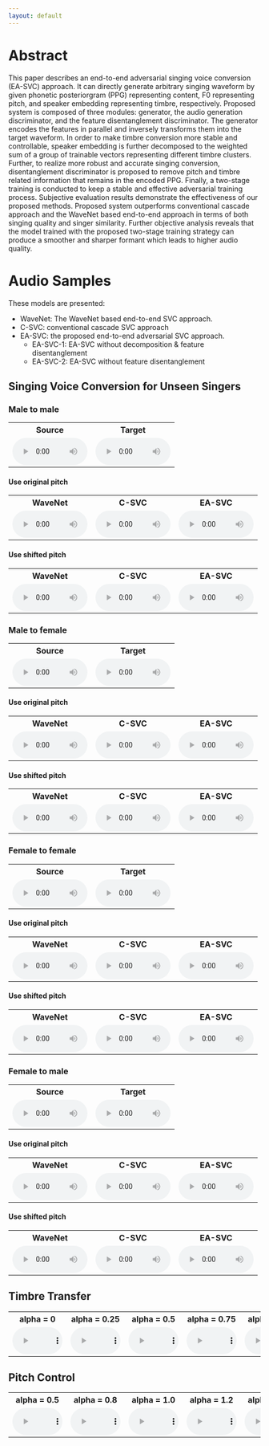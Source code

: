 ```yaml
---
layout: default
---
```


# Abstract
This paper describes an end-to-end adversarial singing voice conversion (EA-SVC) approach. It can directly generate arbitrary singing waveform by given phonetic posteriorgram (PPG) representing content, F0 representing pitch, and speaker embedding representing timbre, respectively. Proposed system is composed of three modules: generator, the audio generation discriminator, and the feature disentanglement discriminator. The generator encodes the features in parallel and inversely transforms them into the target waveform. In order to make timbre conversion more stable and controllable, speaker embedding is further decomposed to the weighted sum of a group of trainable vectors representing different timbre clusters. Further, to realize more robust and accurate singing conversion, disentanglement discriminator is proposed to remove pitch and timbre related information that remains in the encoded PPG. Finally, a two-stage training is conducted to keep a stable and effective adversarial training process. Subjective evaluation results demonstrate the effectiveness of our proposed methods. Proposed system outperforms conventional cascade approach and the WaveNet based end-to-end approach in terms of both singing quality and singer similarity. Further objective analysis reveals that the model trained with the proposed two-stage training strategy can produce a smoother and sharper formant which leads to higher audio quality. 

# Audio Samples

These models are presented:
- WaveNet: The WaveNet based end-to-end SVC approach.
- C-SVC: conventional cascade SVC approach
- EA-SVC: the proposed end-to-end adversarial SVC approach.
    - EA-SVC-1: EA-SVC without decomposition & feature disentanglement
    - EA-SVC-2: EA-SVC without feature disentanglement

## Singing Voice Conversion for Unseen Singers

### Male to male

<table align="center">
    <tr><th>Source</th><th>Target</th></tr>
    <tr>
        <td><audio controls style="width: 150px;"><source src="sample/source/jmlongspk001312-jmlongsong001312-0.wav"></audio></td>
        <td><audio controls style="width: 150px;"><source src="sample/target/125835260_120691_3.wav"></audio></td>
    </tr>
</table>

#### Use original pitch

<table align="center">
    <tr><th>WaveNet</th><th>C-SVC</th><th>EA-SVC</th></tr>
    <tr>
        <td><audio controls style="width: 150px;"><source src="sample/wavenet/jmlongspk001312-jmlongsong001312-0_0_125835260_120691_3.wav"></audio></td>
        <td><audio controls style="width: 150px;"><source src="sample/c-svc/jmlongspk001312-jmlongsong001312-0_0_125835260_120691_3.wav"></audio></td>
        <td><audio controls style="width: 150px;"><source src="sample/ea-svc/jmlongspk001312-jmlongsong001312-0_0_125835260_120691_3.wav"></audio></td>
    </tr>
</table>

#### Use shifted pitch

<table align="center">
    <tr><th>WaveNet</th><th>C-SVC</th><th>EA-SVC</th></tr>
    <tr>
        <td><audio controls style="width: 150px;"><source src="sample/wavenet/jmlongspk001312-jmlongsong001312-0_1_125835260_120691_3.wav"></audio></td>
        <td><audio controls style="width: 150px;"><source src="sample/c-svc/jmlongspk001312-jmlongsong001312-0_1_125835260_120691_3.wav"></audio></td>
        <td><audio controls style="width: 150px;"><source src="sample/ea-svc/jmlongspk001312-jmlongsong001312-0_1_125835260_120691_3.wav"></audio></td>
    </tr>
</table>

### Male to female

<table align="center">
    <tr><th>Source</th><th>Target</th></tr>
    <tr>
        <td><audio controls style="width: 150px;"><source src="sample/source/jmlongspk000501-jmlongsong000501-0.wav"></audio></td>
        <td><audio controls style="width: 150px;"><source src="sample/target/220313220_2457204_3.wav"></audio></td>
    </tr>
</table>

#### Use original pitch

<table align="center">
    <tr><th>WaveNet</th><th>C-SVC</th><th>EA-SVC</th></tr>
    <tr>
        <td><audio controls style="width: 150px;"><source src="sample/wavenet/jmlongspk000501-jmlongsong000501-0_0_220313220_2457204_3.wav"></audio></td>
        <td><audio controls style="width: 150px;"><source src="sample/c-svc/jmlongspk000501-jmlongsong000501-0_0_220313220_2457204_3.wav"></audio></td>
        <td><audio controls style="width: 150px;"><source src="sample/ea-svc/jmlongspk000501-jmlongsong000501-0_0_220313220_2457204_3.wav"></audio></td>
    </tr>
</table>

#### Use shifted pitch

<table align="center">
    <tr><th>WaveNet</th><th>C-SVC</th><th>EA-SVC</th></tr>
    <tr>
        <td><audio controls style="width: 150px;"><source src="sample/wavenet/jmlongspk000501-jmlongsong000501-0_1_220313220_2457204_3.wav"></audio></td>
        <td><audio controls style="width: 150px;"><source src="sample/c-svc/jmlongspk000501-jmlongsong000501-0_1_220313220_2457204_3.wav"></audio></td>
        <td><audio controls style="width: 150px;"><source src="sample/ea-svc/jmlongspk000501-jmlongsong000501-0_1_220313220_2457204_3.wav"></audio></td>
    </tr>
</table>

### Female to female

<table align="center">
    <tr><th>Source</th><th>Target</th></tr>
    <tr>
        <td><audio controls style="width: 150px;"><source src="sample/source/jmlongspk000002-jmlongsong000002-0.wav"></audio></td>
        <td><audio controls style="width: 150px;"><source src="sample/target/107780550_4460473_3.wav"></audio></td>
    </tr>
</table>

#### Use original pitch

<table align="center">
    <tr><th>WaveNet</th><th>C-SVC</th><th>EA-SVC</th></tr>
    <tr>
        <td><audio controls style="width: 150px;"><source src="sample/wavenet/jmlongspk000002-jmlongsong000002-0_0_107780550_4460473_3.wav"></audio></td>
        <td><audio controls style="width: 150px;"><source src="sample/c-svc/jmlongspk000002-jmlongsong000002-0_0_107780550_4460473_3.wav"></audio></td>
        <td><audio controls style="width: 150px;"><source src="sample/ea-svc/jmlongspk000002-jmlongsong000002-0_0_107780550_4460473_3.wav"></audio></td>
    </tr>
</table>

#### Use shifted pitch

<table align="center">
    <tr><th>WaveNet</th><th>C-SVC</th><th>EA-SVC</th></tr>
    <tr>
        <td><audio controls style="width: 150px;"><source src="sample/wavenet/jmlongspk000002-jmlongsong000002-0_1_107780550_4460473_3.wav"></audio></td>
        <td><audio controls style="width: 150px;"><source src="sample/c-svc/jmlongspk000002-jmlongsong000002-0_1_107780550_4460473_3.wav"></audio></td>
        <td><audio controls style="width: 150px;"><source src="sample/ea-svc/jmlongspk000002-jmlongsong000002-0_1_107780550_4460473_3.wav"></audio></td>
    </tr>
</table>

### Female to male

<table align="center">
    <tr><th>Source</th><th>Target</th></tr>
    <tr>
        <td><audio controls style="width: 150px;"><source src="sample/source/jmlongspk001419-jmlongsong001419-0.wav"></audio></td>
        <td><audio controls style="width: 150px;"><source src="sample/target/177857410_316_0.wav"></audio></td>
    </tr>
</table>

#### Use original pitch

<table align="center">
    <tr><th>WaveNet</th><th>C-SVC</th><th>EA-SVC</th></tr>
    <tr>
        <td><audio controls style="width: 150px;"><source src="sample/wavenet/jmlongspk001419-jmlongsong001419-0_0_177857410_316_0.wav"></audio></td>
        <td><audio controls style="width: 150px;"><source src="sample/c-svc/jmlongspk001419-jmlongsong001419-0_0_177857410_316_0.wav"></audio></td>
        <td><audio controls style="width: 150px;"><source src="sample/ea-svc/jmlongspk001419-jmlongsong001419-0_0_177857410_316_0.wav"></audio></td>
    </tr>
</table>

#### Use shifted pitch

<table align="center">
    <tr><th>WaveNet</th><th>C-SVC</th><th>EA-SVC</th></tr>
    <tr>
        <td><audio controls style="width: 150px;"><source src="sample/wavenet/jmlongspk001419-jmlongsong001419-0_1_177857410_316_0.wav"></audio></td>
        <td><audio controls style="width: 150px;"><source src="sample/c-svc/jmlongspk001419-jmlongsong001419-0_1_177857410_316_0.wav"></audio></td>
        <td><audio controls style="width: 150px;"><source src="sample/ea-svc/jmlongspk001419-jmlongsong001419-0_1_177857410_316_0.wav"></audio></td>
    </tr>
</table>

## Timbre Transfer

<table align="center">
    <tr><th>alpha = 0</th><th>alpha = 0.25</th><th>alpha = 0.5</th><th>alpha = 0.75</th><th>alpha = 1.0</th></tr>
    <tr>
        <td><audio controls style="width: 100px;"><source src="sample/timbre/000.wav"></audio></td>
        <td><audio controls style="width: 100px;"><source src="sample/timbre/025.wav"></audio></td>
        <td><audio controls style="width: 100px;"><source src="sample/timbre/050.wav"></audio></td>
        <td><audio controls style="width: 100px;"><source src="sample/timbre/075.wav"></audio></td>
        <td><audio controls style="width: 100px;"><source src="sample/timbre/100.wav"></audio></td>
    </tr>
</table>

## Pitch Control

<table align="center">
    <tr><th>alpha = 0.5</th><th>alpha = 0.8</th><th>alpha = 1.0</th><th>alpha = 1.2</th><th>alpha = 1.5</th></tr>
    <tr>
        <td><audio controls style="width: 100px;"><source src="sample/pitch/05.wav"></audio></td>
        <td><audio controls style="width: 100px;"><source src="sample/pitch/08.wav"></audio></td>
        <td><audio controls style="width: 100px;"><source src="sample/pitch/10.wav"></audio></td>
        <td><audio controls style="width: 100px;"><source src="sample/pitch/12.wav"></audio></td>
        <td><audio controls style="width: 100px;"><source src="sample/pitch/15.wav"></audio></td>
    </tr>
</table>
